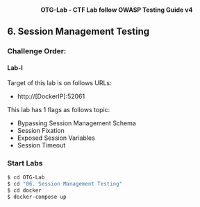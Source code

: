 <h4 align="center">OTG-Lab - CTF Lab follow OWASP Testing Guide v4</h4>

## 6. Session Management Testing

### Challenge Order:

#### Lab-I

Target of this lab is on follows URLs:

* http://[DockerIP]:52061

This lab has 1 flags as follows topic:

- Bypassing Session Management Schema
- Session Fixation
- Exposed Session Variables
- Session Timeout

### Start Labs

```bash
$ cd OTG-Lab
$ cd "06. Session Management Testing"
$ cd docker
$ docker-compose up
```
